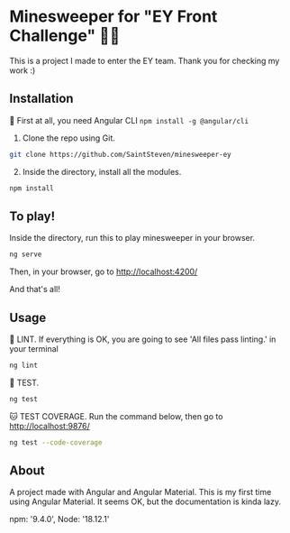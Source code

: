 # Minesweeper for "EY Front Challenge" 🏴‍☠️

This is a project I made to enter the EY team. Thank you for checking my work :)

## Installation

🚧 First at all, you need Angular CLI ``npm install -g @angular/cli``

1) Clone the repo using Git.

```bash
git clone https://github.com/SaintSteven/minesweeper-ey
```
2) Inside the directory, install all the modules.

```bash
npm install
```

## To play!

Inside the directory, run this to play minesweeper in your browser.

```bash
ng serve
```
Then, in your browser, go to  [http://localhost:4200/](http://localhost:4200/)

And that's all!

## Usage

🚿 LINT. If everything is OK, you are going to see 'All files pass linting.' in your terminal

```bash
ng lint
```

🐶 TEST.

```bash
ng test
```

🐱 TEST COVERAGE. Run the command below, then go to [http://localhost:9876/](http://localhost:9876/)

```bash
ng test --code-coverage
```

## About

A project made with Angular and Angular Material. This is my first time using Angular Material. It seems OK, but the documentation is kinda lazy.

npm: '9.4.0', Node: '18.12.1'

